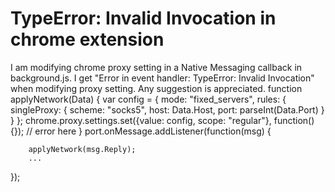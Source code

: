 
# TypeError: Invalid Invocation in chrome extension

I am modifying chrome proxy setting in a Native Messaging callback in background.js. I get "Error in event handler: TypeError: Invalid Invocation" when modifying proxy setting. Any suggestion is appreciated.
function applyNetwork(Data) {
    var config = {
      mode: "fixed_servers",
      rules: {
        singleProxy: {
          scheme: "socks5",
          host: Data.Host,
          port: parseInt(Data.Port)
        }
      }
    };
    chrome.proxy.settings.set({value: config, scope: "regular"}, function() {}); // error here
}
port.onMessage.addListener(function(msg) {

        applyNetwork(msg.Reply);
        ...
});


        